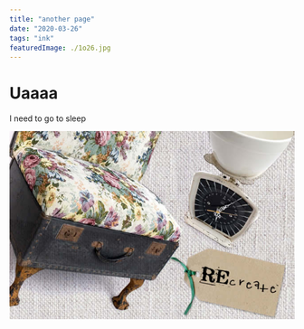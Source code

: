 ```yaml
---
title: "another page"
date: "2020-03-26"
tags: "ink"
featuredImage: ./1o26.jpg
---
```


# Uaaaa

I need to go to sleep

![Bunny Rabbit](./1o26.jpg)
